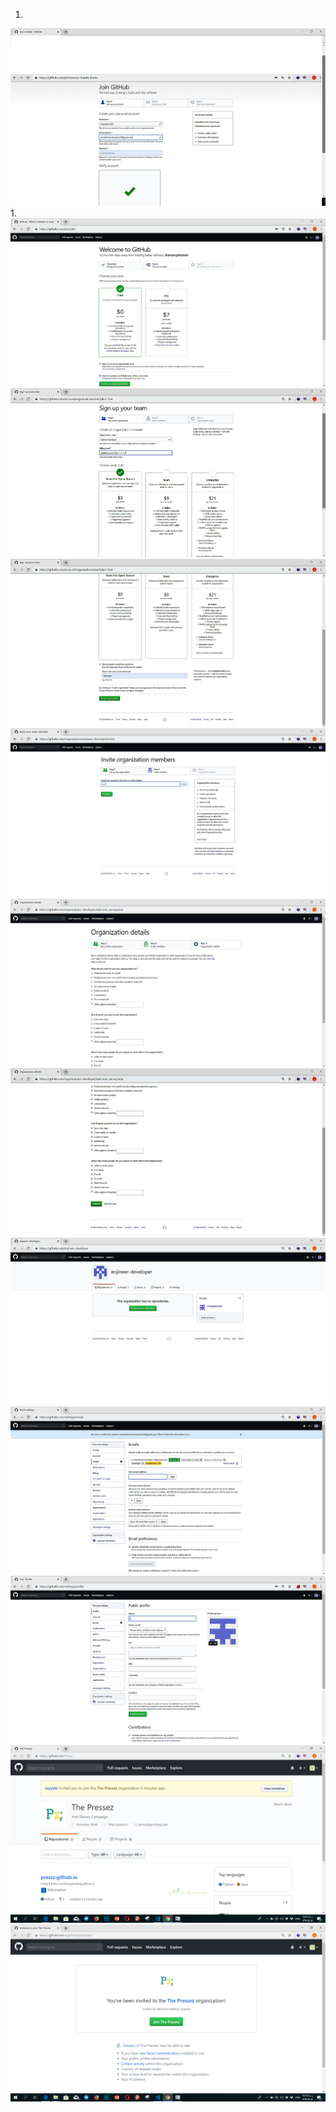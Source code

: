 
1. 
![Join Github](content/Sariab/images/git-1.png)
1. 
![Wellcome To Github](content/Sariab/images/git-2.png)
![Sign Up TO Github](content/Sariab/images/git-3.png)
![Invite Organization Members](content/Sariab/images/git-4.png)
![Organization details](content/Sariab/images/git-5.png)
![Join Github](content/Sariab/images/git-6.png)
![Join Github](content/Sariab/images/git-7.png)
![Your Profile](content/Sariab/images/git-8.png)
![Your Profile](content/Sariab/images/git-9.png)
![Your Profile](content/Sariab/images/git-10.png)
![view invitation](content/Sariab/images/git-11.png)
![Join the pressz](content/Sariab/images/git-12.png)